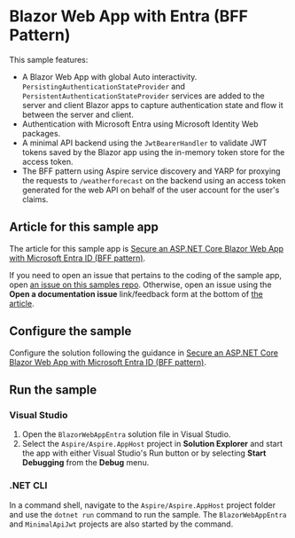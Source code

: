 # Blazor Web App with Entra (BFF Pattern)

This sample features:

* A Blazor Web App with global Auto interactivity. `PersistingAuthenticationStateProvider` and `PersistentAuthenticationStateProvider` services are added to the server and client Blazor apps to capture authentication state and flow it between the server and client.
* Authentication with Microsoft Entra using Microsoft Identity Web packages.
* A minimal API backend using the `JwtBearerHandler` to validate JWT tokens saved by the Blazor app using the in-memory token store for the access token.
* The BFF pattern using Aspire service discovery and YARP for proxying the requests to `/weatherforecast` on the backend using an access token generated for the web API on behalf of the user account for the user's claims.

## Article for this sample app

The article for this sample app is [Secure an ASP.NET Core Blazor Web App with Microsoft Entra ID (BFF pattern)](https://learn.microsoft.com/aspnet/core/blazor/security/blazor-web-app-with-entra?pivots=bff-pattern).

If you need to open an issue that pertains to the coding of the sample app, open [an issue on this samples repo](https://github.com/dotnet/blazor-samples/issues). Otherwise, open an issue using the **Open a documentation issue** link/feedback form at the bottom of [the article](https://learn.microsoft.com/aspnet/core/blazor/security/blazor-web-app-with-entra?pivots=bff-pattern).

## Configure the sample

Configure the solution following the guidance in [Secure an ASP.NET Core Blazor Web App with Microsoft Entra ID (BFF pattern)](https://learn.microsoft.com/aspnet/core/blazor/security/blazor-web-app-with-entra?pivots=bff-pattern).

## Run the sample

### Visual Studio

1. Open the `BlazorWebAppEntra` solution file in Visual Studio.
1. Select the `Aspire/Aspire.AppHost` project in **Solution Explorer** and start the app with either Visual Studio's Run button or by selecting **Start Debugging** from the **Debug** menu.

### .NET CLI

In a command shell, navigate to the `Aspire/Aspire.AppHost` project folder and use the `dotnet run` command to run the sample. The `BlazorWebAppEntra` and `MinimalApiJwt` projects are also started by the command.
